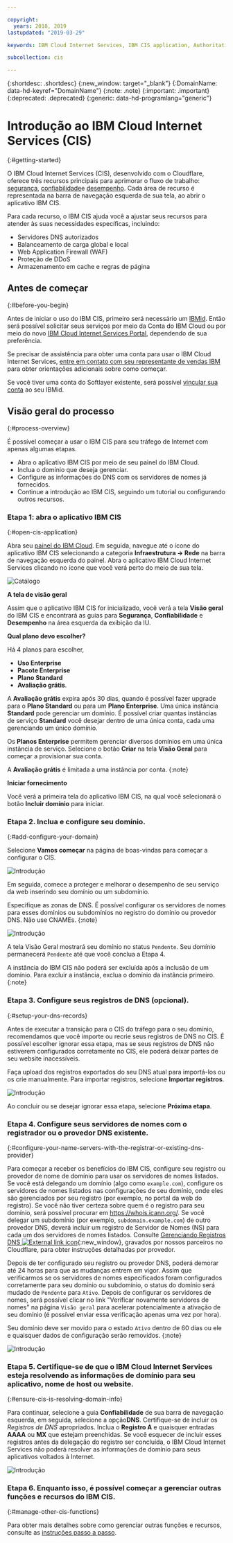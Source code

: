 ```yaml
---

copyright:
  years: 2018, 2019
lastupdated: "2019-03-29"

keywords: IBM Cloud Internet Services, IBM CIS application, Authoritative DNS servers

subcollection: cis

---
```


{:shortdesc: .shortdesc}
{:new_window: target="_blank"}
{:DomainName: data-hd-keyref="DomainName"}
{:note: .note}
{:important: .important}
{:deprecated: .deprecated}
{:generic: data-hd-programlang="generic"}

# Introdução ao IBM Cloud Internet Services (CIS)
{:#getting-started}

O IBM Cloud Internet Services (CIS), desenvolvido com o Cloudflare, oferece três recursos principais para aprimorar o fluxo de trabalho: [segurança](/docs/infrastructure/cis?topic=cis-manage-your-ibm-cis-for-optimal-security), [confiabilidade](/docs/infrastructure/cis?topic=cis-manage-your-ibm-cis-deployment-for-optimal-reliability)e [desempenho](/docs/infrastructure/cis?topic=cis-manage-your-cis-deployment-for-best-performance). Cada área de recurso é representada na barra de navegação esquerda de sua tela, ao abrir o aplicativo IBM CIS.

Para cada recurso, o IBM CIS ajuda você a ajustar seus recursos para atender às suas necessidades específicas, incluindo:

 * Servidores DNS autorizados
 * Balanceamento de carga global e local
 * Web Application Firewall (WAF)
 * Proteção de DDoS
 * Armazenamento em cache e regras de página


## Antes de começar
{:#before-you-begin}

Antes de iniciar o uso do IBM CIS, primeiro será necessário um [IBMid](https://www.ibm.com/account/reg/us-en/signup?formid=urx-19776). Então será possível solicitar seus serviços por meio da Conta do IBM Cloud ou por meio do novo [IBM Cloud Internet Services Portal](https://{DomainName}/catalog/services/internet-services), dependendo de sua preferência.

Se precisar de assistência para obter uma conta para usar o IBM Cloud Internet Services, [entre em contato com seu representante de vendas IBM](https://{DomainName}/cloud/support) para obter orientações adicionais sobre como começar.

Se você tiver uma conta do Softlayer existente, será possível [vincular sua conta](https://{DomainName}/docs/account?topic=account-unifyingaccounts) ao seu IBMid. 

## Visão geral do processo
{:#process-overview}

É possível começar a usar o IBM CIS para seu tráfego de Internet com apenas algumas etapas.

 * Abra o aplicativo IBM CIS por meio de seu painel do IBM Cloud.
 * Inclua o domínio que deseja gerenciar.
 * Configure as informações do DNS com os servidores de nomes já fornecidos.
 * Continue a introdução ao IBM CIS, seguindo um tutorial ou configurando outros recursos.

### Etapa 1: abra o aplicativo IBM CIS
{:#open-cis-application}

Abra seu [painel do IBM Cloud](https://{DomainName}/catalog/). Em seguida, navegue até o ícone do aplicativo IBM CIS selecionando a categoria **Infraestrutura -> Rede** na barra de navegação esquerda do painel. Abra o aplicativo IBM Cloud Internet Services clicando no ícone que você verá perto do meio de sua tela. 

![Catálogo](images/catalog-cis-tile.png)

**A tela de visão geral**

Assim que o aplicativo IBM CIS for inicializado, você verá a tela **Visão geral** do IBM CIS e encontrará as guias para **Segurança**, **Confiabilidade** e **Desempenho** na área esquerda da exibição da IU.

**Qual plano devo escolher?**

Há 4 planos para escolher, 
* **Uso Enterprise** 
* **Pacote Enterprise** 
* **Plano Standard** 
* **Avaliação grátis**. 

A **Avaliação grátis** expira após 30 dias, quando é possível fazer upgrade para o **Plano Standard** ou para um **Plano Enterprise**. Uma única instância **Standard** pode gerenciar um domínio. É possível criar quantas instâncias de serviço **Standard** você desejar dentro de uma única conta, cada uma gerenciando um único domínio. 

Os **Planos Enterprise** permitem gerenciar diversos domínios em uma única instância de serviço. Selecione o botão **Criar** na tela **Visão Geral** para começar a provisionar sua conta.

A **Avaliação grátis** é limitada a uma instância por conta.
{:note}

**Iniciar fornecimento**

Você verá a primeira tela do aplicativo IBM CIS, na qual você selecionará o botão **Incluir domínio** para iniciar.


### Etapa 2. Inclua e configure seu domínio.
{:#add-configure-your-domain}

Selecione **Vamos começar** na página de boas-vindas para começar a configurar o CIS.

![Introdução](images/overview-setup-step1.png)

Em seguida, comece a proteger e melhorar o desempenho de seu serviço da web inserindo seu domínio ou um subdomínio.

Especifique as zonas de DNS. É possível configurar os servidores de nomes para esses domínios ou subdomínios no registro do domínio ou provedor DNS. Não use CNAMEs.
{:note}

![Introdução](images/overview-setup-step2.png)

A tela Visão Geral mostrará seu domínio no status `Pendente`. Seu domínio permanecerá `Pendente` até que você conclua a Etapa 4.

A instância do IBM CIS não poderá ser excluída após a inclusão de um domínio. Para excluir a instância, exclua o domínio da instância primeiro.
{:note}

### Etapa 3. Configure seus registros de DNS (opcional).
{:#setup-your-dns-records}

Antes de executar a transição para o CIS do tráfego para o seu domínio, recomendamos que você importe ou recrie seus registros de DNS no CIS. É possível escolher ignorar essa etapa, mas se seus registros de DNS não estiverem configurados corretamente no CIS, ele poderá deixar partes de seu website inacessíveis.

Faça upload dos registros exportados do seu DNS atual para importá-los ou os crie manualmente. Para importar registros, selecione **Importar registros**.

![Introdução](images/overview-setup-step3.png)

Ao concluir ou se desejar ignorar essa etapa, selecione **Próxima etapa**.

### Etapa 4. Configure seus servidores de nomes com o registrador ou o provedor DNS existente.
{:#configure-your-name-servers-with-the-registrar-or-existing-dns-provider}

Para começar a receber os benefícios do IBM CIS, configure seu registro ou provedor de nome de domínio para usar os servidores de nomes listados. Se você está delegando um domínio (algo como `example.com`), configure os servidores de nomes listados nas configurações de seu domínio, onde eles são gerenciados por seu registro (por exemplo, no portal da web do registro). Se você não tiver certeza sobre quem é o registro para seu domínio, será possível procurar em https://whois.icann.org/. Se você delegar um subdomínio (por exemplo, `subdomain.example.com`) de outro provedor DNS, deverá incluir um registro de Servidor de Nomes (NS) para cada um dos servidores de nomes listados. Consulte [Gerenciando Registros DNS ![External link icon](../../icons/launch-glyph.svg "External link icon")](https://support.cloudflare.com/hc/en-us/articles/360019093151-Managing-DNS-records-in-Cloudflare){:new_window}, gravados por nossos parceiros no Cloudflare, para obter instruções detalhadas por provedor.

Depois de ter configurado seu registro ou provedor DNS, poderá demorar até 24 horas para que as mudanças entrem em vigor. Assim que verificarmos se os servidores de nomes especificados foram configurados corretamente para seu domínio ou subdomínio, o status do domínio será mudado de `Pendente` para `Ativo`. Depois de configurar os servidores de nomes, será possível clicar no link "Verificar novamente servidores de nomes" na página `Visão geral` para acelerar potencialmente a ativação de seu domínio (é possível enviar essa verificação apenas uma vez por hora).

Seu domínio deve ser movido para o estado `Ativo` dentro de 60 dias ou ele e quaisquer dados de configuração serão removidos.
{:note}

![Introdução](images/overview-setup-step4.png)

### Etapa 5. Certifique-se de que o IBM Cloud Internet Services esteja resolvendo as informações de domínio para seu aplicativo, nome de host ou website.
{:#ensure-cis-is-resolving-domain-info}

Para continuar, selecione a guia **Confiabilidade** de sua barra de navegação esquerda, em seguida, selecione a opção**DNS**. Certifique-se de incluir os _Registros de DNS_ apropriados. Inclua o **Registro A** e quaisquer entradas **AAAA** ou **MX** que estejam preenchidas. Se você esquecer de incluir esses registros antes da delegação do registro ser concluída, o IBM Cloud Internet Services não poderá resolver as informações de domínio para seus aplicativos voltados à Internet.

![Introdução](images/dns-records.png)

### Etapa 6. Enquanto isso, é possível começar a gerenciar outras funções e recursos do IBM CIS.
{:#manage-other-cis-functions}

Para obter mais detalhes sobre como gerenciar outras funções e recursos, consulte as [instruções passo a passo](/docs/infrastructure/cis?topic=cis-manage-your-ibm-cloud-internet-services-cis-deployment).
